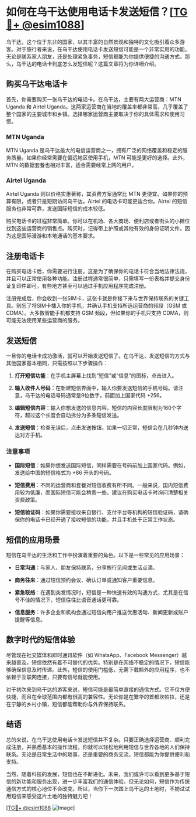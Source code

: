 # 如何在乌干达使用电话卡发送短信？[[TG💪+ @esim1088](https://t.me/s/esim1088)]

乌干达，这个位于东非的国家，以其丰富的自然景观和独特的文化吸引着众多游客。对于旅行者来说，在乌干达使用电话卡发送短信可能是一个非常实用的功能。无论是联系家人朋友，还是处理紧急事务，短信都能为你提供便捷的沟通方式。那么，乌干达的电话卡到底怎么发短信呢？这篇文章将为你详细介绍。

## 购买乌干达电话卡

首先，你需要购买一张乌干达的电话卡。在乌干达，主要有两大运营商：MTN Uganda 和 Airtel Uganda。这两家运营商在当地的覆盖率都非常高，几乎覆盖了整个国家的主要城市和乡镇。选择哪家运营商主要取决于你的具体需求和使用习惯。

### MTN Uganda

MTN Uganda 是乌干达最大的电信运营商之一，拥有广泛的网络覆盖和稳定的服务质量。如果你经常需要在偏远地区使用手机，MTN 可能是更好的选择。此外，MTN 的数据套餐也相对丰富，适合需要经常上网的用户。

### Airtel Uganda

Airtel Uganda 则以价格实惠著称，其资费方案通常比 MTN 更便宜。如果你的预算有限，或者只是短期访问乌干达，Airtel 的电话卡可能更适合你。Airtel 的短信服务也非常可靠，发送国际短信的成本较低。

购买电话卡的过程非常简单。你可以在机场、各大商场、便利店或者街头的小摊位找到这些运营商的销售点。购买时，记得带上护照或其他有效的身份证明文件，因为这是国际漫游和本地通话的基本要求。

## 注册电话卡

在购买电话卡后，你需要进行注册。这是为了确保你的电话卡符合当地法律法规，并且可以正常使用各种功能。注册过程通常很简单，只需填写一份表格并提交身份证复印件即可。有些地方甚至可以通过手机应用程序完成注册。

注册完成后，你会收到一张SIM卡，这张卡就是你接下来与世界保持联系的关键工具。别忘了将SIM卡插入你的手机，并确认手机支持所选运营商的频段（GSM 或 CDMA）。大多数智能手机都支持 GSM 频段，但如果你的手机只支持 CDMA，则可能无法使用某些运营商的服务。

## 发送短信

一旦你的电话卡成功激活，就可以开始发送短信了。在乌干达，发送短信的方式与其他国家基本相同，只需按照以下步骤操作：

1. **打开短信功能**：在手机主屏幕上找到“短信”或“信息”的图标，点击进入。
   
2. **输入收件人号码**：在新建短信界面中，输入你要发送短信的手机号码。请注意，乌干达的电话号码通常是9位数字，前面加上国家代码 +256。

3. **编辑短信内容**：输入你想发送的信息内容。短信的内容长度限制为160个字符，超过这个长度会自动拆分为多条短信发送。

4. **发送短信**：检查无误后，点击发送按钮。如果一切正常，短信会在几秒钟内送达对方手机。

### 注意事项

- **国际短信**：如果你想发送国际短信，同样需要在号码前加上国家代码。例如，发送给中国的短信格式为 +86 开头的号码。
  
- **短信费用**：不同的运营商和套餐对短信收费有所不同。一般来说，国内短信费用较为低廉，而国际短信可能会稍贵一些。建议在购买电话卡时询问清楚相关资费政策。

- **短信验证码**：如果你需要接收来自银行、支付平台等机构的短信验证码，请确保你的电话卡已经开通了接收短信的功能，并且手机处于正常工作状态。

## 短信的应用场景

短信在乌干达的生活和工作中扮演着重要的角色。以下是一些常见的应用场景：

- **日常沟通**：与家人、朋友保持联系，分享旅行见闻或生活点滴。
  
- **商务往来**：通过短信预约会议、确认订单或通知客户重要信息。

- **紧急联络**：在遇到突发情况时，短信是一种快速有效的沟通方式，尤其是在信号不佳的情况下，短信往往比语音通话更可靠。

- **信息服务**：许多企业和机构会通过短信向用户推送优惠活动、新闻更新或账户提醒等信息。

## 数字时代的短信体验

尽管现在社交媒体和即时通讯软件（如 WhatsApp、Facebook Messenger）越来越普及，短信依然有着不可替代的优势。特别是在网络不稳定的情况下，短信能够确保信息及时传递。此外，短信的使用门槛低，无需下载额外的应用程序，也不依赖于互联网连接，只要有信号就能使用。

对于初次来到乌干达的游客来说，短信可能是最简单直接的通信方式。它不仅方便快捷，而且在全球范围内都有很高的兼容性。无论你是在繁华的首都坎帕拉，还是在宁静的乡村小镇，短信都能帮助你与外界保持联系。

## 结语

总的来说，在乌干达使用电话卡发送短信并不复杂。只要正确选择运营商、顺利完成注册，并熟悉基本的操作流程，你就可以轻松地利用短信与世界各地的人们保持联系。无论是日常生活中的琐事，还是重要的商务交流，短信都能为你提供便利和支持。

当然，随着科技的发展，短信也在不断进化。未来，我们或许可以看到更多基于短信的新功能和服务出现，进一步丰富我们的通信体验。但无论如何，短信作为传统通信方式的核心地位不会改变。所以，当你下一次踏上乌干达的土地时，不妨试试用短信来感受这片土地的独特魅力吧！

[[TG💪+ @esim1088](https://t.me/s/esim1088) ![Image](https://i.postimg.cc/4NQfJmqS/Snipaste-2025-05-13-00-14-12.png)]